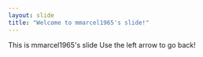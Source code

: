 ```yaml
---
layout: slide
title: "Welcome to mmarcel1965's slide!"
---
```

This is mmarcel1965's slide
Use the left arrow to go back!
